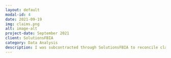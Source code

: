 ```yaml
---
layout: default
modal-id: 4
date: 2021-09-19
img: claims.png
alt: image-alt
project-date: September 2021
client: SolutionsFBIA
category: Data Analysis
description: I was subcontracted through SolutionsFBIA to reconcile claims between a Mental Health Center and their Medicaid payor. 
---
```

